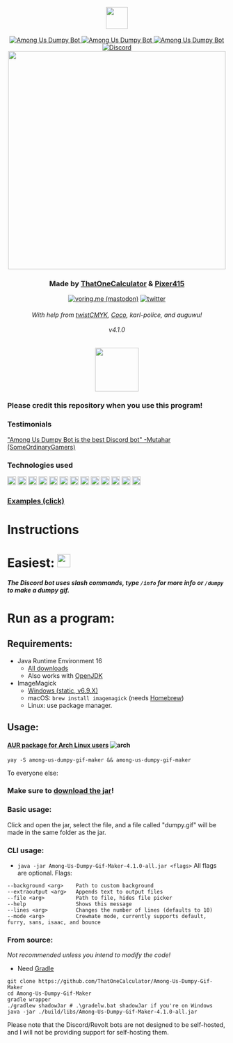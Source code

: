 <p align="center">
   <a href="https://discord.com/api/oauth2/authorize?client_id=847164104161361921&permissions=117760&scope=bot%20applications.commands" target="blank"><img src="https://shields.io/badge/invite_the-discord_bot-7289DA?logo=discord&style=for-the-badge" height="50"/></a>
   <!--<br>
   <a href="https://app.revolt.chat/bot/01FQ1AMSEKYQM3Z7ZNJZVQ3DNA" target="blank"><img src="https://shields.io/badge/invite_the-revolt_bot-FC4454?logo=rakuten&style=for-the-badge" height="35"/></a>-->
   <br><br>
   <a href="https://top.gg/bot/847164104161361921/">
      <img src="https://top.gg/api/widget/status/847164104161361921.svg" alt="Among Us Dumpy Bot" />
   </a> <a href="https://top.gg/bot/847164104161361921/">
      <img src="https://top.gg/api/widget/servers/847164104161361921.svg" alt="Among Us Dumpy Bot" />
   </a> <a href="https://top.gg/bot/847164104161361921/">
      <img src="https://top.gg/api/widget/upvotes/847164104161361921.svg" alt="Among Us Dumpy Bot" />
   </a>
   <a href="https://discord.gg/Z7UZPR3bbW/">
      <img src="https://discordapp.com/api/guilds/716364441658327120/embed.png?style=shield" alt="Discord" />
   </a>
   <br>
  <img align="center" src="https://user-images.githubusercontent.com/44733677/147306225-acb0d9e9-8f4d-4f68-8f4a-eb2258556f07.png" width="500"/>
</p>

<h3 align="center">Made by <a href="https://t1c.dev">ThatOneCalculator</a> & <a href="https://twitter.com/pixer415">Pixer415</a></h3>
<p align="center">
   <a href="https://voring.me/@thatonecalculator" target="blank"><img src="https://shields.io/badge/follow-@thatonecalculator-3088D4?logo=mastodon&style=for-the-badge" alt="voring.me (mastodon)"/></a>
 <a href="https://twitter.com/pixer415" target="blank"><img src="https://shields.io/badge/follow-@pixer415-1DA1F2?logo=twitter&style=for-the-badge" alt="twitter"/></a>
<h6 align="center"> With help from <a href="https://twitter.com/twistCMYK">twistCMYK</a>, <a href="https://twitter.com/CocotheMunchkin">Coco</a>, karl-police, and auguwu!<br><br>v4.1.0</h6>
<div align="center"> <img src="https://cdn.discordapp.com/icons/849516341933506561/a_d4c89d8bd30a116e8ea3808478f73387.gif" height=100></div>
</p>

### Please credit this repository when you use this program!

### Testimonials

["Among Us Dumpy Bot is the best Discord bot" -Mutahar (SomeOrdinaryGamers)](https://youtube.com/clip/Ugkxu7XdTjB6B15ZLTeorgE5x-0rT1IsOD4X)

### Technologies used
<a href="https://java.com"><img src="https://www.vectorlogo.zone/logos/java/java-icon.svg" height=20/></a> <a href="https://gradle.com"><img src="https://gradle.com/wp-content/themes/fuel/assets/img/branding/gradle-elephant-icon-dark-green.svg" height=20/></a> <a href="https://imperceptiblethoughts.com/shadow/"><img src="https://imperceptiblethoughts.com/shadow/logo.svg" height=20/></a> <a href="https://commons.apache.org/proper/commons-cli/"><img src="https://cdn.discordapp.com/attachments/810799100940255260/923746275000713286/New_Project.png" height=20/></a> <a href="https://python.org"><img src="https://upload.wikimedia.org/wikipedia/commons/thumb/c/c3/Python-logo-notext.svg/1200px-Python-logo-notext.svg.png" height=20/></a> <a href="https://disnake.dev"><img src="https://disnake.dev/assets/disnake-logo.png" height=20/></a> <a href="https://github.com/mongodb/mongo-python-driver"><img src="https://cdn.discordapp.com/attachments/810799100940255260/923740541181624360/mongodb_logo_icon_170943.svg" height=20/></a> <a href="https://statcord.com"><img src="https://cdn.discordapp.com/attachments/810799100940255260/923742999542910976/ezgif-3-e69063bb05.png" height=20/></a> <a href="https://some-random-api.ml/"><img src="https://cdn.discordapp.com/icons/486116455163625513/68ca7ead0e6b911e6226f18173447e7a.webp?size=160" height=20/></a> <a href="https://dafont.com/"><img src="https://cdn.discordapp.com/attachments/810799100940255260/923749537586217021/1640309445697.png" height=20/></a> <a href="https://top.gg"><img src="https://blog.top.gg/favicon.png" height=20/></a> <a href="https://github.com/Zomatree/revolt.py"><img src="https://autumn.revolt.chat/avatars/moybD3MktHvEGZOqAFLqsYL2kV3OvxeY9VFg0Ngr9l/48a96d2d7237a779a127c3ca89c6f476.png" height=20/></a> <a href="https://shields.io/"><img src="https://avatars.githubusercontent.com/u/6254238?s=200&v=4" height=20 /></a>

### [Examples (click)](https://dumpy.t1c.dev/examples)

# Instructions

# Easiest: <a href="https://discord.com/api/oauth2/authorize?client_id=847164104161361921&permissions=117760&scope=bot%20applications.commands" target="blank"><img src="https://shields.io/badge/invite_the-discord_bot-7289DA?logo=discord&style=for-the-badge" height="30"/></a><!-- or <a href="https://app.revolt.chat/bot/01FQ1AMSEKYQM3Z7ZNJZVQ3DNA" target="blank"><img src="https://shields.io/badge/invite_the-revolt_bot-FC4454?logo=rakuten&style=for-the-badge" height="25"/></a>-->
##### The Discord bot uses slash commands, type `/info` for more info or `/dumpy` to make a dumpy gif.
<!--##### The Revolt bot uses the `!!` prefix, type `!!help` in Revolt for more info.-->

# Run as a program:
## Requirements:
- Java Runtime Environment 16
    - [All downloads](https://www.oracle.com/java/technologies/javase-jdk16-downloads.html)
    - Also works with [OpenJDK](https://adoptopenjdk.net/releases.html?variant=openjdk16&jvmVariant=hotspot)
- ImageMagick
    - [Windows (static, v6.9.X)](https://archive.org/download/image-magick-6.9.12-19-q-16-x-64-static/ImageMagick-6.9.12-19-Q16-x64-static.exe)
    - macOS: `brew install imagemagick` (needs [Homebrew](https://brew.sh/))
    - Linux: use package manager.

## Usage:

#### [AUR package for Arch Linux users](https://aur.archlinux.org/packages/among-us-dumpy-gif-maker/) ![arch](https://media.discordapp.net/attachments/810799100940255260/838491685892784178/ezgif-6-fd025aa8c722.png)
`yay -S among-us-dumpy-gif-maker && among-us-dumpy-gif-maker`

To everyone else:

### Make sure to [download the jar](https://github.com/ThatOneCalculator/Among-Us-Dumpy-Gif-Maker/releases/download/v4.1.0/Among-Us-Dumpy-Gif-Maker-4.1.0-all.jar)!

### Basic usage:
Click and open the jar, select the file, and a file called "dumpy.gif" will be made in the same folder as the jar.

### CLI usage:
- `java -jar Among-Us-Dumpy-Gif-Maker-4.1.0-all.jar <flags>`
All flags are optional.
Flags:
```
--background <arg>    Path to custom background
--extraoutput <arg>   Appends text to output files
--file <arg>          Path to file, hides file picker
--help                Shows this message
--lines <arg>         Changes the number of lines (defaults to 10)
--mode <arg>          Crewmate mode, currently supports default, furry, sans, isaac, and bounce
```

### From source:
*Not recommended unless you intend to modify the code!*
- Need [Gradle](https://gradle.org/)
```
git clone https://github.com/ThatOneCalculator/Among-Us-Dumpy-Gif-Maker
cd Among-Us-Dumpy-Gif-Maker
gradle wrapper
./gradlew shadowJar # .\gradelw.bat shadowJar if you're on Windows
java -jar ./build/libs/Among-Us-Dumpy-Gif-Maker-4.1.0-all.jar
```

Please note that the Discord/Revolt bots are not designed to be self-hosted, and I will not be providing support for self-hosting them.
